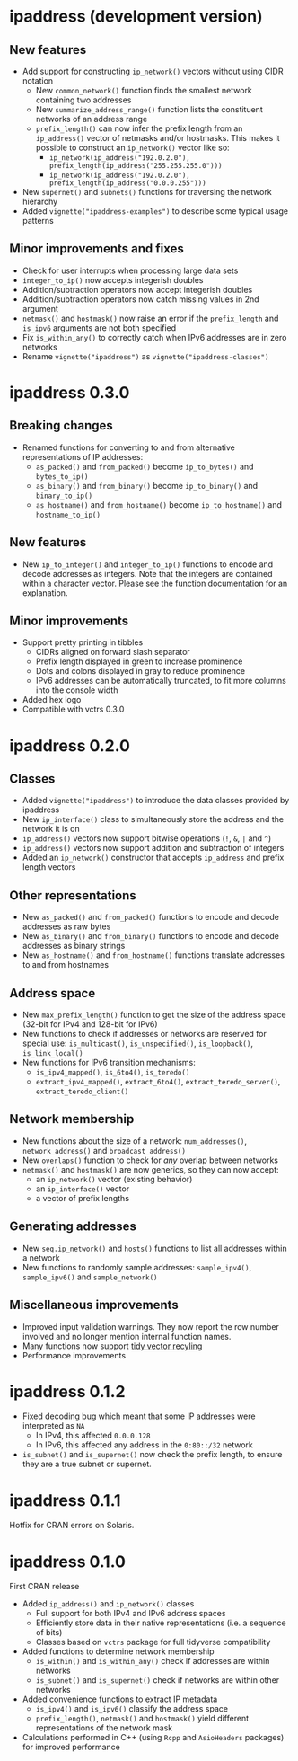 # ipaddress (development version)

## New features

* Add support for constructing `ip_network()` vectors without using CIDR notation
  * New `common_network()` function finds the smallest network containing two addresses
  * New `summarize_address_range()` function lists the constituent networks of an address range
  * `prefix_length()` can now infer the prefix length from an `ip_address()` vector of netmasks and/or hostmasks. This makes it possible to construct an `ip_network()` vector like so:
    * `ip_network(ip_address("192.0.2.0"), prefix_length(ip_address("255.255.255.0")))`
    * `ip_network(ip_address("192.0.2.0"), prefix_length(ip_address("0.0.0.255")))`
* New `supernet()` and `subnets()` functions for traversing the network hierarchy
* Added `vignette("ipaddress-examples")` to describe some typical usage patterns

## Minor improvements and fixes

* Check for user interrupts when processing large data sets
* `integer_to_ip()` now accepts integerish doubles
* Addition/subtraction operators now accept integerish doubles
* Addition/subtraction operators now catch missing values in 2nd argument
* `netmask()` and `hostmask()` now raise an error if the `prefix_length` and `is_ipv6` arguments are not both specified
* Fix `is_within_any()` to correctly catch when IPv6 addresses are in zero networks
* Rename `vignette("ipaddress")` as `vignette("ipaddress-classes")`


# ipaddress 0.3.0

##  Breaking changes

* Renamed functions for converting to and from alternative representations of IP addresses:
  * `as_packed()` and `from_packed()` become `ip_to_bytes()` and `bytes_to_ip()`
  * `as_binary()` and `from_binary()` become `ip_to_binary()` and `binary_to_ip()`
  * `as_hostname()` and `from_hostname()` become `ip_to_hostname()` and `hostname_to_ip()`

## New features

* New `ip_to_integer()` and `integer_to_ip()` functions to encode and decode addresses as integers. Note that the integers are contained within a character vector. Please see the function documentation for an explanation.

## Minor improvements

* Support pretty printing in tibbles
  * CIDRs aligned on forward slash separator
  * Prefix length displayed in green to increase prominence
  * Dots and colons displayed in gray to reduce prominence
  * IPv6 addresses can be automatically truncated, to fit more columns into the console width
* Added hex logo
* Compatible with vctrs 0.3.0


# ipaddress 0.2.0

## Classes

* Added `vignette("ipaddress")` to introduce the data classes provided by ipaddress
* New `ip_interface()` class to simultaneously store the address and the network it is on
* `ip_address()` vectors now support bitwise operations (`!`, `&`, `|` and `^`)
* `ip_address()` vectors now support addition and subtraction of integers
* Added an `ip_network()` constructor that accepts `ip_address` and prefix length vectors

## Other representations

* New `as_packed()` and `from_packed()` functions to encode and decode addresses as raw bytes
* New `as_binary()` and `from_binary()` functions to encode and decode addresses as binary strings
* New `as_hostname()` and `from_hostname()` functions translate addresses to and from hostnames

## Address space

* New `max_prefix_length()` function to get the size of the address space (32-bit for IPv4 and 128-bit for IPv6)
* New functions to check if addresses or networks are reserved for special use: `is_multicast()`, `is_unspecified()`, `is_loopback()`, `is_link_local()`
* New functions for IPv6 transition mechanisms:
  * `is_ipv4_mapped()`, `is_6to4()`, `is_teredo()`
  * `extract_ipv4_mapped()`, `extract_6to4()`, `extract_teredo_server()`, `extract_teredo_client()`

## Network membership

* New functions about the size of a network: `num_addresses()`, `network_address()` and `broadcast_address()`
* New `overlaps()` function to check for _any_ overlap between networks
* `netmask()` and `hostmask()` are now generics, so they can now accept:
  * an `ip_network()` vector (existing behavior)
  * an `ip_interface()` vector
  * a vector of prefix lengths

## Generating addresses

* New `seq.ip_network()` and `hosts()` functions to list all addresses within a network
* New functions to randomly sample addresses: `sample_ipv4()`, `sample_ipv6()` and `sample_network()`

## Miscellaneous improvements

* Improved input validation warnings. They now report the row number involved and no longer mention internal function names.
* Many functions now support [tidy vector recyling](https://vctrs.r-lib.org/reference/vec_recycle.html)
* Performance improvements


# ipaddress 0.1.2

* Fixed decoding bug which meant that some IP addresses were interpreted as `NA`
  * In IPv4, this affected `0.0.0.128`
  * In IPv6, this affected any address in the `0:80::/32` network
* `is_subnet()` and `is_supernet()` now check the prefix length, to ensure they are a true subnet or supernet.


# ipaddress 0.1.1

Hotfix for CRAN errors on Solaris.


# ipaddress 0.1.0

First CRAN release

* Added `ip_address()` and `ip_network()` classes
  * Full support for both IPv4 and IPv6 address spaces
  * Efficiently store data in their native representations (i.e. a sequence of bits)
  * Classes based on `vctrs` package for full tidyverse compatibility
* Added functions to determine network membership
  * `is_within()` and `is_within_any()` check if addresses are within networks
  * `is_subnet()` and `is_supernet()` check if networks are within other networks
* Added convenience functions to extract IP metadata
  * `is_ipv4()` and `is_ipv6()` classify the address space
  * `prefix_length()`, `netmask()` and `hostmask()` yield different representations of the network mask
* Calculations performed in C++ (using `Rcpp` and `AsioHeaders` packages) for improved performance
